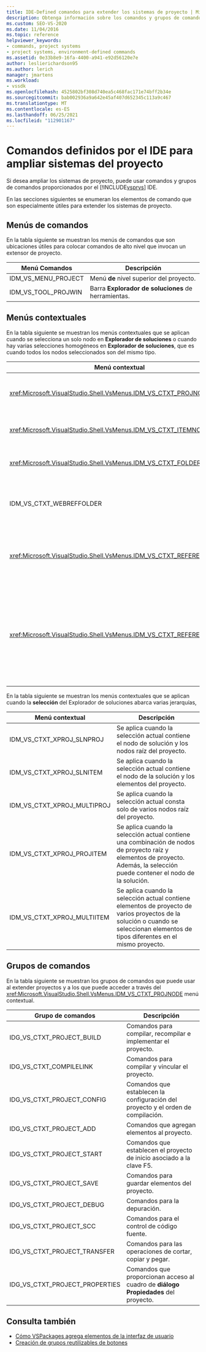 ```yaml
---
title: IDE-Defined comandos para extender los sistemas de proyecto | Microsoft Docs
description: Obtenga información sobre los comandos y grupos de comandos definidos en Visual Studio entorno de desarrollo integrado (IDE) que se usan para extender los sistemas de proyecto.
ms.custom: SEO-VS-2020
ms.date: 11/04/2016
ms.topic: reference
helpviewer_keywords:
- commands, project systems
- project systems, environment-defined commands
ms.assetid: 0e33b8e9-16fa-4400-a941-e92d56120e7e
author: leslierichardson95
ms.author: lerich
manager: jmartens
ms.workload:
- vssdk
ms.openlocfilehash: 4525802bf308d740ea5c468fac171e74bff2b34e
ms.sourcegitcommit: bab002936a9a642e45af407d652345c113a9c467
ms.translationtype: MT
ms.contentlocale: es-ES
ms.lasthandoff: 06/25/2021
ms.locfileid: "112901167"
---
```

# <a name="ide-defined-commands-for-extending-project-systems"></a>Comandos definidos por el IDE para ampliar sistemas del proyecto
Si desea ampliar los sistemas de proyecto, puede usar comandos y grupos de comandos proporcionados por el [!INCLUDE[vsprvs](../../code-quality/includes/vsprvs_md.md)] IDE.

 En las secciones siguientes se enumeran los elementos de comando que son especialmente útiles para extender los sistemas de proyecto.

## <a name="command-menus"></a>Menús de comandos
 En la tabla siguiente se muestran los menús de comandos que son ubicaciones útiles para colocar comandos de alto nivel que invocan un extensor de proyecto.

|Menú Comandos|Descripción|
|------------------|-----------------|
|IDM_VS_MENU_PROJECT|Menú **de** nivel superior del proyecto.|
|IDM_VS_TOOL_PROJWIN|Barra **Explorador de soluciones** de herramientas.|

## <a name="shortcut-menus"></a>Menús contextuales
 En la tabla siguiente se muestran los menús contextuales que se aplican cuando se selecciona un solo nodo en **Explorador de soluciones** o cuando hay varias selecciones homogéneos en **Explorador de soluciones**, que es cuando todos los nodos seleccionados son del mismo tipo.

|Menú contextual|Descripción|
|-------------------|-----------------|
|<xref:Microsoft.VisualStudio.Shell.VsMenus.IDM_VS_CTXT_PROJNODE>|Se aplica cuando se selecciona el nodo del proyecto.|
|<xref:Microsoft.VisualStudio.Shell.VsMenus.IDM_VS_CTXT_ITEMNODE>|Se aplica cuando se selecciona un archivo.|
|<xref:Microsoft.VisualStudio.Shell.VsMenus.IDM_VS_CTXT_FOLDERNODE>|Se aplica cuando se selecciona una carpeta.|
|IDM_VS_CTXT_WEBREFFOLDER|Se aplica cuando se selecciona la carpeta Referencia web.|
|<xref:Microsoft.VisualStudio.Shell.VsMenus.IDM_VS_CTXT_REFERENCEROOT>|Se aplica cuando se selecciona el nodo raíz de referencias denominado "Referencias".|
|<xref:Microsoft.VisualStudio.Shell.VsMenus.IDM_VS_CTXT_REFERENCE>|Se aplica cuando se seleccionan los nodos de referencia; incluyen solo referencias de ensamblado, COM y proyecto. No incluye referencias web.|

 En la tabla siguiente se muestran los menús contextuales que se aplican cuando la **selección** del Explorador de soluciones abarca varias jerarquías,

|Menú contextual|Descripción|
|-------------------|-----------------|
|IDM_VS_CTXT_XPROJ_SLNPROJ|Se aplica cuando la selección actual contiene el nodo de solución y los nodos raíz del proyecto.|
|IDM_VS_CTXT_XPROJ_SLNITEM|Se aplica cuando la selección actual contiene el nodo de la solución y los elementos del proyecto.|
|IDM_VS_CTXT_XPROJ_MULTIPROJ|Se aplica cuando la selección actual consta solo de varios nodos raíz del proyecto.|
|IDM_VS_CTXT_XPROJ_PROJITEM|Se aplica cuando la selección actual contiene una combinación de nodos de proyecto raíz y elementos de proyecto. Además, la selección puede contener el nodo de la solución.|
|IDM_VS_CTXT_XPROJ_MULTIITEM|Se aplica cuando la selección actual contiene elementos de proyecto de varios proyectos de la solución o cuando se seleccionan elementos de tipos diferentes en el mismo proyecto.|

## <a name="command-groups"></a>Grupos de comandos
 En la tabla siguiente se muestran los grupos de comandos que puede usar al extender proyectos y a los que puede acceder a través del <xref:Microsoft.VisualStudio.Shell.VsMenus.IDM_VS_CTXT_PROJNODE> menú contextual.

|Grupo de comandos|Descripción|
|-------------------|-----------------|
|IDG_VS_CTXT_PROJECT_BUILD|Comandos para compilar, recompilar e implementar el proyecto.|
|IDG_VS_CTXT_COMPILELINK|Comandos para compilar y vincular el proyecto.|
|IDG_VS_CTXT_PROJECT_CONFIG|Comandos que establecen la configuración del proyecto y el orden de compilación.|
|IDG_VS_CTXT_PROJECT_ADD|Comandos que agregan elementos al proyecto.|
|IDG_VS_CTXT_PROJECT_START|Comandos que establecen el proyecto de inicio asociado a la clave F5.|
|IDG_VS_CTXT_PROJECT_SAVE|Comandos para guardar elementos del proyecto.|
|IDG_VS_CTXT_PROJECT_DEBUG|Comandos para la depuración.|
|IDG_VS_CTXT_PROJECT_SCC|Comandos para el control de código fuente.|
|IDG_VS_CTXT_PROJECT_TRANSFER|Comandos para las operaciones de cortar, copiar y pegar.|
|IDG_VS_CTXT_PROJECT_PROPERTIES|Comandos que proporcionan acceso al cuadro de **diálogo Propiedades** del proyecto.|

## <a name="see-also"></a>Consulta también

- [Cómo VSPackages agrega elementos de la interfaz de usuario](../../extensibility/internals/how-vspackages-add-user-interface-elements.md)
- [Creación de grupos reutilizables de botones](../../extensibility/creating-reusable-groups-of-buttons.md)
